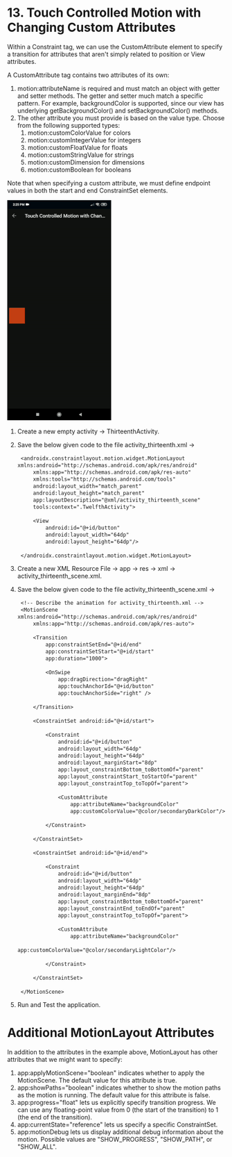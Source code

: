 # 13. Touch Controlled Motion with Changing Custom Attributes

Within a Constraint tag, we can use the CustomAttribute element to specify a transition for attributes that aren't simply related to position or View attributes.

A CustomAttribute tag contains two attributes of its own:
1. motion:attributeName is required and must match an object with getter and setter methods. The getter and setter much match a specific pattern. For example, backgroundColor is supported, since our view has underlying getBackgroundColor() and setBackgroundColor() methods.
2. The other attribute you must provide is based on the value type. Choose from the following supported types:
	1. motion:customColorValue for colors
	2. motion:customIntegerValue for integers
	3. motion:customFloatValue for floats
	4. motion:customStringValue for strings
	5. motion:customDimension for dimensions
	6. motion:customBoolean for booleans
	
Note that when specifying a custom attribute, we must define endpoint values in both the start and end ConstraintSet elements.

[![Touch Controlled Motion with Changing Custom Attributes](https://github.com/Vaibhav4697/AndroidUserInterface/blob/master/animations/animation_13.gif)](https://github.com/Vaibhav4697/AndroidUserInterface/blob/master/documentation/13.%20Touch%20Controlled%20Motion%20with%20Changing%20Custom%20Attributes.md#13-touch-controlled-motion-with-changing-custom-attributes)

1. Create a new empty activity -> ThirteenthActivity.

2. Save the below given code to the file activity_thirteenth.xml ->

		<androidx.constraintlayout.motion.widget.MotionLayout xmlns:android="http://schemas.android.com/apk/res/android"
			xmlns:app="http://schemas.android.com/apk/res-auto"
			xmlns:tools="http://schemas.android.com/tools"
			android:layout_width="match_parent"
			android:layout_height="match_parent"
			app:layoutDescription="@xml/activity_thirteenth_scene"
			tools:context=".TwelfthActivity">

			<View
				android:id="@+id/button"
				android:layout_width="64dp"
				android:layout_height="64dp"/>

		</androidx.constraintlayout.motion.widget.MotionLayout>

3. Create a new XML Resource File -> app -> res -> xml -> activity_thirteenth_scene.xml.

4. Save the below given code to the file activity_thirteenth_scene.xml ->

		<!-- Describe the animation for activity_thirteenth.xml -->
		<MotionScene xmlns:android="http://schemas.android.com/apk/res/android"
			xmlns:app="http://schemas.android.com/apk/res-auto">

			<Transition
				app:constraintSetEnd="@+id/end"
				app:constraintSetStart="@+id/start"
				app:duration="1000">

				<OnSwipe
					app:dragDirection="dragRight"
					app:touchAnchorId="@+id/button"
					app:touchAnchorSide="right" />

			</Transition>

			<ConstraintSet android:id="@+id/start">

				<Constraint
					android:id="@+id/button"
					android:layout_width="64dp"
					android:layout_height="64dp"
					android:layout_marginStart="8dp"
					app:layout_constraintBottom_toBottomOf="parent"
					app:layout_constraintStart_toStartOf="parent"
					app:layout_constraintTop_toTopOf="parent">

					<CustomAttribute
						app:attributeName="backgroundColor"
						app:customColorValue="@color/secondaryDarkColor"/>

				</Constraint>

			</ConstraintSet>

			<ConstraintSet android:id="@+id/end">

				<Constraint
					android:id="@+id/button"
					android:layout_width="64dp"
					android:layout_height="64dp"
					android:layout_marginEnd="8dp"
					app:layout_constraintBottom_toBottomOf="parent"
					app:layout_constraintEnd_toEndOf="parent"
					app:layout_constraintTop_toTopOf="parent">

					<CustomAttribute
						app:attributeName="backgroundColor"
						app:customColorValue="@color/secondaryLightColor"/>

				</Constraint>

			</ConstraintSet>

		</MotionScene>
		
5. Run and Test the application.

# Additional MotionLayout Attributes
 
In addition to the attributes in the example above, MotionLayout has other attributes that we might want to specify:
1. app:applyMotionScene="boolean" indicates whether to apply the MotionScene. The default value for this attribute is true.
2. app:showPaths="boolean" indicates whether to show the motion paths as the motion is running. The default value for this attribute is false.
3. app:progress="float" lets us explicitly specify transition progress. We can use any floating-point value from 0 (the start of the transition) to 1 (the end of the transition).
4. app:currentState="reference" lets us specify a specific ConstraintSet.
5. app:motionDebug lets us display additional debug information about the motion. Possible values are "SHOW_PROGRESS", "SHOW_PATH", or "SHOW_ALL".